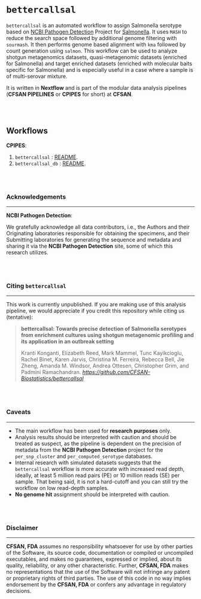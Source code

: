 # `bettercallsal`

`bettercallsal` is an automated workflow to assign Salmonella serotype based on [NCBI Pathogen Detection](https://www.ncbi.nlm.nih.gov/pathogens) Project for [Salmonella](https://www.ncbi.nlm.nih.gov/pathogens/isolates/#taxgroup_name:%22Salmonella%20enterica%22). It uses `MASH` to reduce the search space followed by additional genome filtering with `sourmash`. It then performs genome based alignment with `kma` followed by count generation using `salmon`. This workflow can be used to analyze shotgun metagenomics datasets, quasi-metagenomic datasets (enriched for Salmonella) and target enriched datasets (enriched with molecular baits specific for Salmonella) and is especially useful in a case where a sample is of multi-serovar mixture.

It is written in **Nextflow** and is part of the modular data analysis pipelines (**CFSAN PIPELINES** or **CPIPES** for short) at **CFSAN**.

\
&nbsp;

## Workflows

**CPIPES**:

 1. `bettercallsal`       : [README](./readme/bettercallsal.md).
 2. `bettercallsal_db`    : [README](./readme/bettercallsal_db.md).

\
&nbsp;

### Acknowledgements

---
**NCBI Pathogen Detection**:

We gratefully acknowledge all data contributors, i.e., the Authors and their Originating laboratories responsible for obtaining the specimens, and their Submitting laboratories for generating the sequence and metadata and sharing it via the **NCBI Pathogen Detection** site, some of which this research utilizes.

\
&nbsp;

### Citing `bettercallsal`

---
This work is currently unpublished. If you are making use of this analysis pipeline, we would appreciate if you credit this repository while citing us (tentative):

>
>**bettercallsal: Towards precise detection of Salmonella serotypes from enrichment cultures using shotgun metagenomic profiling and its application in an outbreak setting**
>
>Kranti Konganti, Elizabeth Reed, Mark Mammel, Tunc Kayikcioglu, Rachel Binet, Karen Jarvis, Christina M. Ferreira, Rebecca Bell, Jie Zheng, Amanda M. Windsor, Andrea Ottesen, Christopher Grim, and Padmini Ramachandran. *<https://github.com/CFSAN-Biostatistics/bettercallsal>*
>

\
&nbsp;

### Caveats

---

- The main workflow has been used for **research purposes** only.
- Analysis results should be interpreted with caution and should be treated as suspect, as the pipeline is dependent on the precision of metadata from the **NCBI Pathogen Detection** project for the `per_snp_cluster` and `per_computed_serotype` databases.
- Internal research with simulated datasets suggests that the `bettercallsal` workflow is more accurate with increased read depth, ideally, at least 5 million read pairs (PE) or 10 million reads (SE) per sample. That being said, it is not a hard-cutoff and you can still try the workflow on low read-depth samples.
- **No genome hit** assignment should be interpreted with caution.

\
&nbsp;

### Disclaimer

---
**CFSAN, FDA** assumes no responsibility whatsoever for use by other parties of the Software, its source code, documentation or compiled or uncompiled executables, and makes no guarantees, expressed or implied, about its quality, reliability, or any other characteristic. Further, **CFSAN, FDA** makes no representations that the use of the Software will not infringe any patent or proprietary rights of third parties. The use of this code in no way implies endorsement by the **CFSAN, FDA** or confers any advantage in regulatory decisions.

